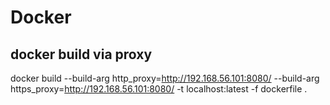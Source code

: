 # Docker

## docker build via proxy
docker build --build-arg http_proxy=http://192.168.56.101:8080/ --build-arg https_proxy=http://192.168.56.101:8080/ -t localhost:latest -f dockerfile .
